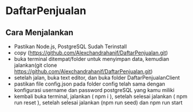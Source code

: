 # DaftarPenjualan

## Cara Menjalankan

- Pastikan Node.js, PostgreSQL Sudah Terinstall
- copy (https://github.com/Alexchandrahanif/DaftarPenjualan.git)
- buka terminal ditempat/folder untuk menyimpan data, kemudian jalankan(git clone https://github.com/Alexchandrahanif/DaftarPenjualan.git)
- setelah jalan, buka text editor, dan buka folder DaftarPenjualanClient
- pastikan file config.json pada folder config telah sama dengan konfigurasi username dan password postgreSQL yang kamu miliki
- kembali buka terminal, jalankan ( npm i ), setelah selesai jalankan ( npm run reset ), setelah selesai jalankan (npm run seed) dan npm run start

